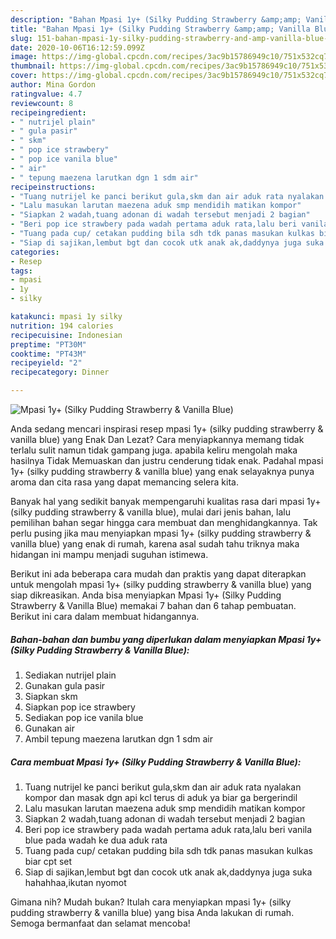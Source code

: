```yaml
---
description: "Bahan Mpasi 1y+ (Silky Pudding Strawberry &amp;amp; Vanilla Blue) | Langkah Membuat Mpasi 1y+ (Silky Pudding Strawberry &amp;amp; Vanilla Blue) Yang Bisa Manjain Lidah"
title: "Bahan Mpasi 1y+ (Silky Pudding Strawberry &amp;amp; Vanilla Blue) | Langkah Membuat Mpasi 1y+ (Silky Pudding Strawberry &amp;amp; Vanilla Blue) Yang Bisa Manjain Lidah"
slug: 151-bahan-mpasi-1y-silky-pudding-strawberry-and-amp-vanilla-blue-langkah-membuat-mpasi-1y-silky-pudding-strawberry-and-amp-vanilla-blue-yang-bisa-manjain-lidah
date: 2020-10-06T16:12:59.099Z
image: https://img-global.cpcdn.com/recipes/3ac9b15786949c10/751x532cq70/mpasi-1y-silky-pudding-strawberry-vanilla-blue-foto-resep-utama.jpg
thumbnail: https://img-global.cpcdn.com/recipes/3ac9b15786949c10/751x532cq70/mpasi-1y-silky-pudding-strawberry-vanilla-blue-foto-resep-utama.jpg
cover: https://img-global.cpcdn.com/recipes/3ac9b15786949c10/751x532cq70/mpasi-1y-silky-pudding-strawberry-vanilla-blue-foto-resep-utama.jpg
author: Mina Gordon
ratingvalue: 4.7
reviewcount: 8
recipeingredient:
- " nutrijel plain"
- " gula pasir"
- " skm"
- " pop ice strawbery"
- " pop ice vanila blue"
- " air"
- " tepung maezena larutkan dgn 1 sdm air"
recipeinstructions:
- "Tuang nutrijel ke panci berikut gula,skm dan air aduk rata nyalakan kompor dan masak dgn api kcl terus di aduk ya biar ga bergerindil"
- "Lalu masukan larutan maezena aduk smp mendidih matikan kompor"
- "Siapkan 2 wadah,tuang adonan di wadah tersebut menjadi 2 bagian"
- "Beri pop ice strawbery pada wadah pertama aduk rata,lalu beri vanila blue pada wadah ke dua aduk rata"
- "Tuang pada cup/ cetakan pudding bila sdh tdk panas masukan kulkas biar cpt set"
- "Siap di sajikan,lembut bgt dan cocok utk anak ak,daddynya juga suka hahahhaa,ikutan nyomot"
categories:
- Resep
tags:
- mpasi
- 1y
- silky

katakunci: mpasi 1y silky 
nutrition: 194 calories
recipecuisine: Indonesian
preptime: "PT30M"
cooktime: "PT43M"
recipeyield: "2"
recipecategory: Dinner

---
```



![Mpasi 1y+ (Silky Pudding Strawberry &amp; Vanilla Blue)](https://img-global.cpcdn.com/recipes/3ac9b15786949c10/751x532cq70/mpasi-1y-silky-pudding-strawberry-vanilla-blue-foto-resep-utama.jpg)

Anda sedang mencari inspirasi resep mpasi 1y+ (silky pudding strawberry &amp; vanilla blue) yang Enak Dan Lezat? Cara menyiapkannya memang tidak terlalu sulit namun tidak gampang juga. apabila keliru mengolah maka hasilnya Tidak Memuaskan dan justru cenderung tidak enak. Padahal mpasi 1y+ (silky pudding strawberry &amp; vanilla blue) yang enak selayaknya punya aroma dan cita rasa yang dapat memancing selera kita.



Banyak hal yang sedikit banyak mempengaruhi kualitas rasa dari mpasi 1y+ (silky pudding strawberry &amp; vanilla blue), mulai dari jenis bahan, lalu pemilihan bahan segar hingga cara membuat dan menghidangkannya. Tak perlu pusing jika mau menyiapkan mpasi 1y+ (silky pudding strawberry &amp; vanilla blue) yang enak di rumah, karena asal sudah tahu triknya maka hidangan ini mampu menjadi suguhan istimewa.


Berikut ini ada beberapa cara mudah dan praktis yang dapat diterapkan untuk mengolah mpasi 1y+ (silky pudding strawberry &amp; vanilla blue) yang siap dikreasikan. Anda bisa menyiapkan Mpasi 1y+ (Silky Pudding Strawberry &amp; Vanilla Blue) memakai 7 bahan dan 6 tahap pembuatan. Berikut ini cara dalam membuat hidangannya.

<!--inarticleads1-->

##### Bahan-bahan dan bumbu yang diperlukan dalam menyiapkan Mpasi 1y+ (Silky Pudding Strawberry &amp; Vanilla Blue):

1. Sediakan  nutrijel plain
1. Gunakan  gula pasir
1. Siapkan  skm
1. Siapkan  pop ice strawbery
1. Sediakan  pop ice vanila blue
1. Gunakan  air
1. Ambil  tepung maezena larutkan dgn 1 sdm air




<!--inarticleads2-->

##### Cara membuat Mpasi 1y+ (Silky Pudding Strawberry &amp; Vanilla Blue):

1. Tuang nutrijel ke panci berikut gula,skm dan air aduk rata nyalakan kompor dan masak dgn api kcl terus di aduk ya biar ga bergerindil
1. Lalu masukan larutan maezena aduk smp mendidih matikan kompor
1. Siapkan 2 wadah,tuang adonan di wadah tersebut menjadi 2 bagian
1. Beri pop ice strawbery pada wadah pertama aduk rata,lalu beri vanila blue pada wadah ke dua aduk rata
1. Tuang pada cup/ cetakan pudding bila sdh tdk panas masukan kulkas biar cpt set
1. Siap di sajikan,lembut bgt dan cocok utk anak ak,daddynya juga suka hahahhaa,ikutan nyomot




Gimana nih? Mudah bukan? Itulah cara menyiapkan mpasi 1y+ (silky pudding strawberry &amp; vanilla blue) yang bisa Anda lakukan di rumah. Semoga bermanfaat dan selamat mencoba!
